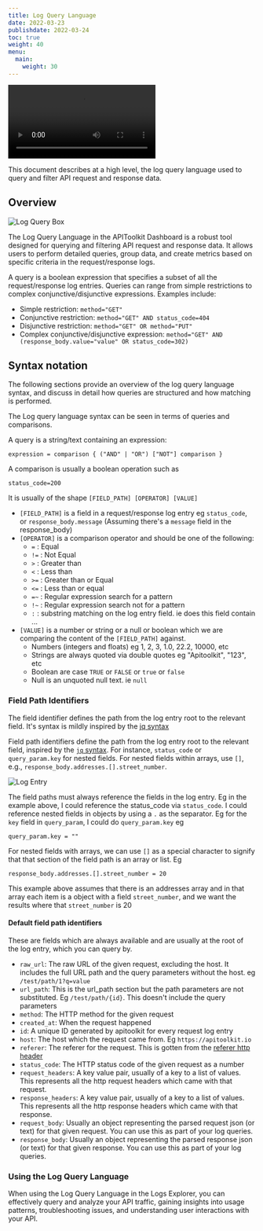 ```yaml
---
title: Log Query Language  
date: 2022-03-23
publishdate: 2022-03-24
toc: true
weight: 40
menu:
  main:
    weight: 30
---
```


<video src="../logs.mp4" controls title="log query"></video>

This document describes at a high level, the log query language used to query and filter API request and response data.

## Overview

![Log Query Box](../log_query_box.png "Log Query Box")

The Log Query Language in the APIToolkit Dashboard is a robust tool designed for querying and filtering API request and response data. It allows users to perform detailed queries, group data, and create metrics based on specific criteria in the request/response logs.

A query is a boolean expression that specifies a subset of all the request/response log entries. Queries can range from simple restrictions to complex conjunctive/disjunctive expressions. Examples include:

- Simple restriction: `method="GET"`
- Conjunctive restriction: `method="GET" AND status_code=404`
- Disjunctive restriction: `method="GET" OR method="PUT"`
- Complex conjunctive/disjunctive expression: `method="GET" AND (response_body.value="value" OR status_code=302)`

## Syntax notation

The following sections provide an overview of the log query language syntax, and discuss in detail how queries are structured and how matching is performed.

The Log query language syntax can be seen in terms of queries and comparisons.

A query is a string/text containing an expression: 
```
expression = comparison { ("AND" | "OR") ["NOT"] comparison }
```
A comparison is usually a boolean operation such as 
```
status_code=200
```

It is usually of the shape `[FIELD_PATH] [OPERATOR] [VALUE]`

- `[FIELD_PATH]` is a field in a request/response log entry eg `status_code`, or `response_body.message` (Assuming there's a `message` field in the response_body)
- `[OPERATOR]` is a comparison operator and should be one of the following:
  - `=` : Equal
  - `!=` : Not Equal
  - `>` : Greater than
  - `<` : Less than
  - `>=` : Greater than or Equal
  - `<=` : Less than or equal
  - `=~` : Regular expression search for a pattern
  - `!~` : Regular expression search not for a pattern
  - `:` : substring matching on the log entry field. ie does this field contain ...
- `[VALUE]` is a number or string or a null or boolean which we are comparing the content of the `[FIELD_PATH]` against.
  - Numbers (integers and floats) eg 1, 2, 3, 1.0, 22.2, 10000, etc
  - Strings are always quoted via double quotes eg "Apitoolkit", "123", etc
  - Boolean are case  `TRUE` or `FALSE` or `true` or `false`
  - Null is an unquoted null text. ie `null` 

### Field Path Identifiers

The field identifier defines the path from the log entry root to the relevant field. It's syntax is mildly inspired by the [jq syntax](https://jqplay.org/)

Field path identifiers define the path from the log entry root to the relevant field, inspired by the [`jq` syntax](https://jqplay.org/). For instance, `status_code` or `query_param.key` for nested fields. For nested fields within arrays, use `[]`, e.g., `response_body.addresses.[].street_number`.

![Log Entry](../log_entry.png "Log Entry")

The field paths must always reference the fields in the log entry. Eg in the example above, I could reference the status_code via `status_code`. I could reference nested fields in objects by using a `.` as the separator. Eg for the `key` field in `query_param`, I could do `query_param.key` eg 
```
query_param.key = ""
```
For nested fields with arrays, we can use `[]` as a special character to signify that that section of the field path is an array or list.  Eg
```
response_body.addresses.[].street_number = 20
```
This example above assumes that there is an addresses array and in that array each item is a object with a field `street_number`, and we want the results where that `street_number` is 20

#### Default field path identifiers

These are fields which are always available and are usually at the root of the log entry, which you can query by.

- `raw_url`: The raw URL of the given request, excluding the host. It includes the full URL path and the query parameters without the host. eg `/test/path/1?q=value` 
- `url_path`: This is the url_path section but the path parameters are not substituted. Eg `/test/path/{id}`. This doesn't include the query parameters
- `method`: The HTTP method for the given request
- `created_at`: When the request happened
- `id`: A unique ID generated by apitoolkit for every request log entry
- `host`: The host which the request came from. Eg `https://apitoolkit.io`
- `referer`: The referer for the request. This is gotten from the [referer http header](https://developer.mozilla.org/en-US/docs/Web/HTTP/Headers/Referer)
- `status_code`: The HTTP status code of the given request as a number
- `request_headers`: A key value pair, usually of a key to a list of values. This represents all the http request headers which came with that request. 
- `response_headers`: A key value pair, usually of a key to a list of values. This represents all the http response headers which came with that response. 
- `request_body`: Usually an object representing the parsed request json (or text) for that given request. You can use this as part of your log queries.
- `response_body`: Usually an object representing the parsed response json (or text) for that given response. You can use this as part of your log queries.

### Using the Log Query Language

When using the Log Query Language in the Logs Explorer, you can effectively query and analyze your API traffic, gaining insights into usage patterns, troubleshooting issues, and understanding user interactions with your API.
